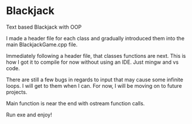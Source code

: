 # Blackjack
Text based Blackjack with OOP

I made a header file for each class and gradually introduced them into the main BlackjackGame.cpp file.

Immediately following a header file, that classes functions are next. This is how I got it to compile for now without using an IDE. Just mingw and vs code. 

There are still a few bugs in regards to input that may cause some infinite loops. I will get to them when I can. For now, I will be moving on to future projects. 

Main function is near the end with ostream function calls. 

Run exe and enjoy!
